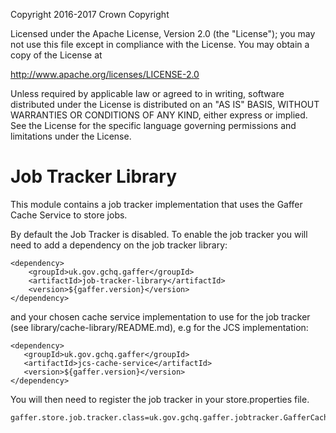 Copyright 2016-2017 Crown Copyright

Licensed under the Apache License, Version 2.0 (the "License");
you may not use this file except in compliance with the License.
You may obtain a copy of the License at

  http://www.apache.org/licenses/LICENSE-2.0

Unless required by applicable law or agreed to in writing, software
distributed under the License is distributed on an "AS IS" BASIS,
WITHOUT WARRANTIES OR CONDITIONS OF ANY KIND, either express or implied.
See the License for the specific language governing permissions and
limitations under the License.


Job Tracker Library
===================
This module contains a job tracker implementation that uses the Gaffer Cache Service to store jobs.

By default the Job Tracker is disabled. To enable the job tracker you will need to add a dependency on the job tracker library:

```
<dependency>
    <groupId>uk.gov.gchq.gaffer</groupId>
    <artifactId>job-tracker-library</artifactId>
    <version>${gaffer.version}</version>
</dependency>
```

and your chosen cache service implementation to use for the job tracker (see library/cache-library/README.md), e.g for the JCS implementation:

```
<dependency>
   <groupId>uk.gov.gchq.gaffer</groupId>
   <artifactId>jcs-cache-service</artifactId>
   <version>${gaffer.version}</version>
</dependency>
```

You will then need to register the job tracker in your store.properties file.
```
gaffer.store.job.tracker.class=uk.gov.gchq.gaffer.jobtracker.GafferCacheJobTracker
```